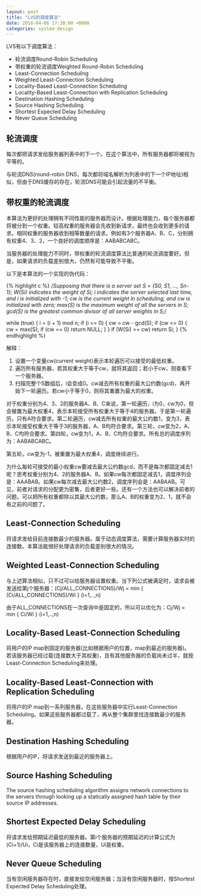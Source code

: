 ```yaml
---
layout: post
title: "LVS的调度算法"
date: 2018-04-06 17:20:00 +0800
categories: system-design
---
```

LVS有以下调度算法：

* 轮流调度Round-Robin Scheduling
* 带权重的轮流调度Weighted Round-Robin Scheduling
* Least-Connection Scheduling
* Weighted Least-Connection Scheduling
* Locality-Based Least-Connection Scheduling
* Locality-Based Least-Connection with Replication Scheduling
* Destination Hashing Scheduling
* Source Hashing Scheduling
* Shortest Expected Delay Scheduling
* Never Queue Scheduling

## 轮流调度
每次都把请求发给服务器列表中的下一个。在这个算法中，所有服务器都将被视为平等的。

与轮流DNS(round-robin DNS，每次都将域名解析为列表中的下一个IP地址)相似，但由于DNS缓存的存在，轮流DNS可能会引起流量的不平衡。

## 带权重的轮流调度
本算法为更好的处理拥有不同性能的服务器而设计。根据处理能力，每个服务器都将被分到一个权重。较高权重的服务器会先收到新请求，最终也会收到更多的请求。相同权重的服务器收到相等数量的请求。例如有3个服务器A、B、C，分别拥有权重4、3、2，一个良好的调度顺序是：AABABCABC。

当服务器的处理能力不同时，带权重的轮流调度算法比普通的轮流调度要好。但是，如果请求的负载差别很大，仍然有可能导致不平衡。

以下是本算法的一个实现的伪代码：

{% highlight c %}
/*Supposing that there is a server set S = {S0, S1, …, Sn-1};
W(Si) indicates the weight of Si;
i indicates the server selected last time, and i is initialized with -1;
cw is the current weight in scheduling, and cw is initialized with zero; 
max(S) is the maximum weight of all the servers in S;
gcd(S) is the greatest common divisor of all server weights in S;*/

while (true) {
    i = (i + 1) mod n;
    if (i == 0) {
        cw = cw - gcd(S); 
        if (cw <= 0) {
            cw = max(S);
            if (cw == 0)
                return NULL;
        }
    } 
    if (W(Si) >= cw) 
        return Si;
}
{% endhighlight %}

解释：

1. 设置一个变量cw(current weight)表示本轮遍历可以接受的最低权重。
2. 遍历所有服务器，若其权重大于等于cw，就将其返回；若小于cw，则查看下一个服务器。
3. 扫描完整个S数组后，i会变成0。cw减去所有权重的最大公约数(gcd)，再开始下一轮遍历。若cw小于等于0，则将其重置为最大的权重。

对于权重分别为4、3、2的服务器A、B、C来说，第一轮遍历，i为0，cw为0，但会被置为最大权重4，表示本轮接受所有权重大于等于4的服务器。于是第一轮遍历，只有A符合要求。第二轮遍历，cw减去所有权重的最大公约数1，变为3，表示本轮接受权重大于等于3的服务器，A、B均符合要求。第三轮，cw变为2，A、B、C均符合要求。第四轮，cw变为1，A、B、C均符合要求。所有总的调度序列为：AABABCABC。

第五轮，cw变为-1，被重置为最大权重4，调度继续进行。

为什么每轮可接受的最小权重cw要减去最大公约数gcd，而不是每次都固定减去1呢？思考权重分别为4、2的服务器A、B。如果cw每次都固定减去1，调度序列会是：AAABAB。如果cw每次减去最大公约数2，调度序列会是：AABAAB。可见，前者对请求的分配更为密集，后者更好一些。还有一个方法也可以解决前者的问题，可以把所有权重都除以其最大公约数，那么A、B的权重变为2、1，就不会有之前的问题了。

## Least-Connection Scheduling
将请求发给目前连接数最少的服务器。属于动态调度算法，需要计算服务器实时的连接数。本算法能很好处理请求的负载差别很大的情况。

## Weighted Least-Connection Scheduling
与上述算法相似，只不过可以给服务器设置权重。当下列公式被满足时，请求会被发送给第j个服务器：(Cj/ALL_CONNECTIONS)/Wj = min { (Ci/ALL_CONNECTIONS)/Wi } (i=1,..,n)

由于ALL_CONNECTIONS在一次查询中是固定的，所以可以优化为：Cj/Wj = min { Ci/Wi } (i=1,..,n)

## Locality-Based Least-Connection Scheduling
将用户的IP map到固定的服务器(比如根据用户的位置，map到最近的服务器)。若该服务器已经过载(连接数大于其权重)，且有其他服务器的负载尚未过半，就按Least-Connection Scheduling来处理。

## Locality-Based Least-Connection with Replication Scheduling
将用户的IP map到一系列服务器，在这些服务器中实行Least-Connection Scheduling。如果这些服务器都过载了，再从整个集群里找连接数最少的服务器。

## Destination Hashing Scheduling
根据用户的IP，将请求发送到最近的服务器上。

## Source Hashing Scheduling
The source hashing scheduling algorithm assigns network connections to the servers through looking up a statically assigned hash table by their source IP addresses.

## Shortest Expected Delay Scheduling
将请求发给预期延迟最低的服务器。第i个服务器的预期延迟的计算公式为(Ci+1)/Ui，Ci是该服务器上的连接数量，Ui是权重。

## Never Queue Scheduling
当有空闲服务器存在时，直接发给空闲服务器；当没有空闲服务器时，按Shortest Expected Delay Scheduling处理。

